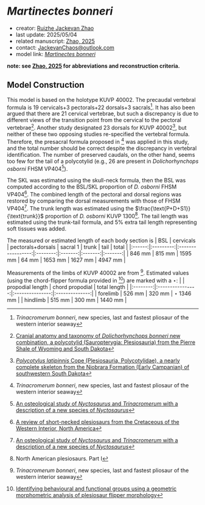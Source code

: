 # *Martinectes bonneri*

- creator: [Ruizhe Jackevan Zhao](https://orcid.org/0009-0001-4869-3008) 
- last update: 2025/05/04
- related manuscript: [Zhao, 2025](https://doi.org/10.1101/2024.02.15.578844)
- contact: JackevanChaos@outlook.com
- model link: [*Martinectes bonneri*](https://github.com/Pliosaurus-kevani/Mundus-Cyclus/blob/main/Plesiosauria/Martinectes%20bonneri/Martinectes%20bonneri.pdf)

**note: see [Zhao, 2025](https://doi.org/10.1101/2024.02.15.578844) for abbreviations and reconstruction criteria.**
## Model Construction

This model is based on the holotype KUVP 40002. The precaudal vertebral formula is 19 cervicals+3 pectorals+22 dorsals+3 sacrals[^1].
It has also been argued that there are 21 cervical vertebrae, but such a discrepancy
is due to different views of the transition point from the cervical to the pectoral vertebrae[^2].
Another study designated 23 dorsals for KUVP 40002[^3], but neither of these two opposing studies re-specified
the vertebral formula. Therefore, the presacral formula proposed in [^1] was applied in this study, and
the total number should be correct despite the discrepancy in vertebral identification. The number
of preserved caudals, on the other hand, seems too few for the tail of a polycotylid (e.g., 26 are
present in *Dolichorhynchops osborni* FHSM VP404[^4]).

The SKL was estimated using the skull-neck formula, then the BSL was computed according to the BSL/SKL proportion of *D. osborni* FHSM VP404[^5]. The combined length of the pectoral and dorsal regions was restored by comparing the dorsal
measurements with those of FHSM VP404[^4]. The trunk length was estimated using the $\frac{\text{P+D+S1}}{\text{trunk}}$ proportion of 
*D. osborni* KUVP 1300[^6]. The tail length was estimated using the trunk-tail formula, and 5%
extra tail length representing soft tissues was added.

The  measured or estimated length of each body section is
| BSL    | cervicals | pectorals+dorsals | sacral 1 | trunk   | tail    | total   |
|:------:|:---------:|:-----------------:|:--------:|:-------:|:-------:|:-------:|
| 846 mm | 815 mm    | 1595 mm           | 64 mm    | 1653 mm | 1627 mm | 4947 mm |

Measurements of the limbs of KUVP 40002 are from [^1]. Estimated values (using the chord-flipper formula provided in [^7]) are marked
with a $\star$:
|          | propodial length | chord propodial | total length   |
|:--------:|:----------------:|:---------------:|:--------------:|
| forelimb | 526 mm           | 320 mm          | $\star$ 1346 mm |
| hindlimb | 515 mm           | 300 mm          | 1440 mm |


[^1]: *Trinacromerum bonneri*, new species, last and fastest pliosaur of the western interior seaway
[^2]: [Cranial anatomy and taxonomy of *Dolichorhynchops bonneri* new combination, a polycotylid (Sauropterygia: Plesiosauria) from the Pierre Shale of Wyoming and South Dakota](http://dx.doi.org/10.1671/0272-4634(2008)28[664:CAATOD]2.0.CO;2)
[^3]: [*Polycotylus latipinnis* Cope (Plesiosauria, Polycotylidae), a nearly complete skeleton from the Niobrara Formation (Early Campanian) of southwestern South Dakota](http://dx.doi.org/10.1080/02724634.2015.1031341)
[^4]: [An osteological study of *Nyctosaurus* and *Trinacromerum* with a description of a new species of *Nyctosaurus*](https://scholars.fhsu.edu/theses/839/)
[^5]: [A review of short-necked plesiosaurs from the Cretaceous of the Western Interior, North America](http://dx.doi.org/10.1127/njgpa/201/1996/259)
[^6]: North American plesiosaurs. Part I
[^7]: [Identifying behavioural and functional groups using a geometric morphometric analysis of plesiosaur flipper morphology](https://research.manchester.ac.uk/en/studentTheses/identifying-behavioural-and-functional-groups-using-a-geometric-m)

